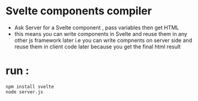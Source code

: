 # Svelte components compiler

- Ask Server for a Svelte component , pass variables then get HTML
- this means you can write components in Svelte and reuse them in any other js framework later
i.e you can write compnents on server side and reuse them in client code later because you 
get the final html result

# run : 
```
npm install svelte
node server.js
```

